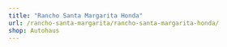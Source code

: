 ```yaml
---
title: "Rancho Santa Margarita Honda"
url: /rancho-santa-margarita/rancho-santa-margarita-honda/
shop: Autohaus
---
```

